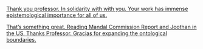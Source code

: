 [Thank you professor. In solidarity with with you. Your work has immense epistemological importance for all of us.](https://twitter.com/profdilipmandal/status/1407629106821226499)

[That’s something great. Reading Mandal Commission Report and Joothan in the US. Thanks Professor. Gracias for expanding the ontological boundaries. ](https://twitter.com/Profdilipmandal/status/1417831979257458688)

